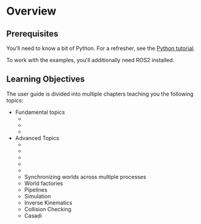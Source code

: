 # Overview

## Prerequisites
You’ll need to know a bit of Python. For a refresher, see the [Python tutorial](https://docs.python.org/3/tutorial/).

To work with the examples, you'll additionally need ROS2 installed.

## Learning Objectives

The user guide is divided into multiple chapters teaching you the following topics:

- Fundamental topics
  - [](loading-worlds)
  - [](visualizing-worlds)
  - [](creating-custom-bodies)
- Advanced Topics
  - [](world-structure-manipulation)
  - [](world-state-manipulation)
  - [](regions)
  - [](semantic_annotations)
  - [](persistence-of-annotated-worlds)
  - Synchronizing worlds across multiple processes
  - World factories
  - Pipelines
  - Simulation
  - Inverse Kinematics
  - Collision Checking
  - Casadi



